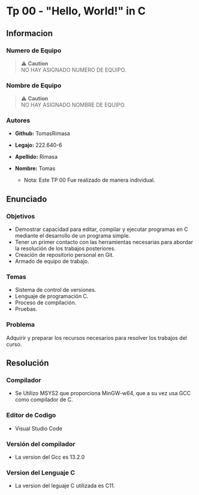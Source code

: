 # Tp 00 - "Hello, World!" in C

## Informacion

### Numero de Equipo
> ⚠️ **Caution**  
> NO HAY ASIGNADO NUMERO DE EQUIPO.

### Nombre de Equipo
> ⚠️ **Caution**  
> NO HAY ASIGNADO NOMBRE DE EQUIPO.

### Autores 
- **Github:** TomasRimasa  
- **Legajo:** 222.640-6  
- **Apellido:** Rimasa  
- **Nombre:** Tomas  
  
  - Nota: Este TP 00 Fue realizado de manera individual.

## Enunciado

### Objetivos
- Demostrar capacidad para editar, compilar y ejecutar programas en C mediante el desarrollo de un programa simple.  
- Tener un primer contacto con las herramientas necesarias para abordar la resolución de los trabajos posteriores.  
- Creación de repositorio personal en Git.  
- Armado de equipo de trabajo.  

### Temas
- Sistema de control de versiones.  
- Lenguaje de programación C.  
- Proceso de compilación.  
- Pruebas.  

### Problema
Adquirir y preparar los recursos necesarios para resolver los trabajos del curso.

## Resolución

### Compilador
- Se Utilizo MSYS2 que proporciona MinGW-w64, que a su vez usa GCC como compilador de C.

### Editor de Codigo

- Visual Studio Code

### Versión del compilador
- La version del Gcc es 13.2.0

### Version del Lenguaje C
- La version del leguaje C utilizada es C11.

